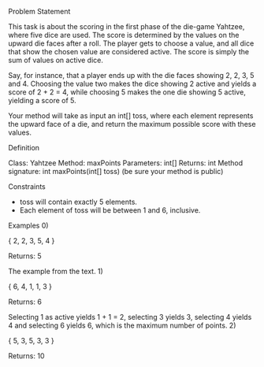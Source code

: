 Problem Statement
      

This task is about the scoring in the first phase of the die-game Yahtzee, where five dice are used. The score is determined by the values on the upward die faces after a roll. The player gets to choose a value, and all dice that show the chosen value are considered active. The score is simply the sum of values on active dice.

Say, for instance, that a player ends up with the die faces showing 2, 2, 3, 5 and 4. Choosing the value two makes the dice showing 2 active and yields a score of 2 + 2 = 4, while choosing 5 makes the one die showing 5 active, yielding a score of 5.

Your method will take as input an int[] toss, where each element represents the upward face of a die, and return the maximum possible score with these values.
 
Definition
      
Class:  Yahtzee
Method: maxPoints
Parameters: int[]
Returns:  int
Method signature: int maxPoints(int[] toss)
(be sure your method is public)
    
 
Constraints
- toss will contain exactly 5 elements.
- Each element of toss will be between 1 and 6, inclusive.
 
Examples
0)  
      

{ 2, 2, 3, 5, 4 }

Returns: 5

The example from the text.
1)  
      

{ 6, 4, 1, 1, 3 }

Returns: 6

Selecting 1 as active yields 1 + 1 = 2, selecting 3 yields 3, selecting 4 yields 4 and selecting 6 yields 6, which is the maximum number of points.
2)  
      

{ 5, 3, 5, 3, 3 }

Returns: 10